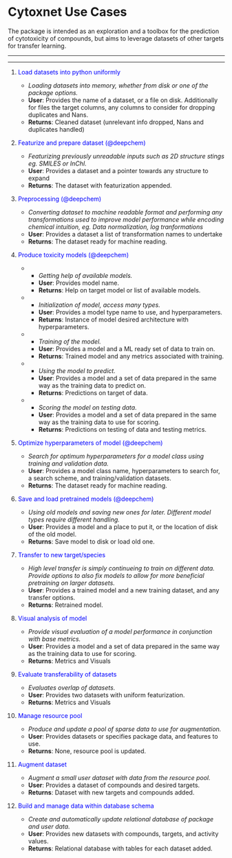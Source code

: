 # Cytoxnet Use Cases
The package is intended as an exploration and a toolbox for the prediction of
cytotoxicity of compounds, but aims to leverage datasets of other targets
for transfer learning.
***
***

1. <span style="color:blue">Load datasets into python uniformly</span>
    - *Loading datasets into memory, whether from disk or one of the package
      options.*
    - __User__: Provides the name of a dataset, or a file on disk. Additionally
      for files the target columns, any columns to consider for dropping
      duplicates and Nans.
    - __Returns__: Cleaned dataset (unrelevant info dropped, Nans and duplicates
      handled)
    
2. <span style="color:blue">Featurize and prepare dataset (@deepchem)</span>
    - *Featurizing previously unreadable inputs such as 2D structure stings eg.
      SMILES or InChI.*
    - __User__: Provides a dataset and a pointer towards any structure to expand
    - __Returns__: The dataset with featurization appended.
    
3. <span style="color:blue">Preprocessing (@deepchem)</span>
    - *Converting dataset to machine readable format and performing any
      transformations used to improve model performance while encoding chemical
      intuition, eg. Data normalization, log tranformations*
    - __User__: Provides a dataset a list of transformation names to undertake
    - __Returns__: The dataset ready for machine reading.
    
4. <span style="color:blue">Produce toxicity models (@deepchem)</span>
    - - *Getting help of available models.*
      - __User__: Provides model name.
      - __Returns__: Help on target model or list of available models.
    - - *Initialization of model, access many types.*
      - __User__: Provides a model type name to use, and hyperparameters.
      - __Returns__: Instance of model desired architecture with hyperparameters.
    - - *Training of the model.*
      - __User__: Provides a model and a ML ready set of data to train on.
      - __Returns__: Trained model and any metrics associated with training.
    - - *Using the model to predict.*
      - __User__: Provides a model and a set of data prepared in the same way
        as the training data to predict on.
      - __Returns__: Predictions on target of data.
    - - *Scoring the model on testing data.*
      - __User__: Provides a model and a set of data prepared in the same way
        as the training data to use for scoring.
      - __Returns__: Predictions on testing of data and testing metrics.
    
5. <span style="color:blue">Optimize hyperparameters of model (@deepchem)</span>
    - *Search for optimum hyperparameters for a model class using training and
      validation data.*
    - __User__: Provides a model class name, hyperparameters to search for, a
      search scheme, and training/validation datasets.
    - __Returns__: The dataset ready for machine reading.
    
6. <span style="color:blue">Save and load pretrained models (@deepchem)</span>
    - *Using old models and saving new ones for later. Different model types
    require different handling.*
    - __User__: Provides a model and a place to put it, or the location of disk of
    the old model.
    - __Returns__: Save model to disk or load old one.
    
7. <span style="color:blue">Transfer to new target/species</span>
    - *High level transfer is simply continueing to train on different data. 
      Provide options to also fix models to allow for more beneficial
      pretraining on larger datasets.*
    - __User__: Provides a trained model and a new training dataset, and any
      transfer options.
    - __Returns__: Retrained model.
    
8. <span style="color:blue">Visual analysis of model</span>
    - *Provide visual evaluation of a model performance in conjunction with base
      metrics.*
    - __User__: Provides a model and a set of data prepared in the same way
      as the training data to use for scoring.
    - __Returns__: Metrics and Visuals
    
9. <span style="color:blue">Evaluate transferability of datasets</span>
    - *Evaluates overlap of datasets.*
    - __User__: Provides two datasets with uniform featurization.
    - __Returns__: Metrics and Visuals

10. <span style="color:blue">Manage resource pool</span>
    - *Produce and update a pool of sparse data to use for augmentation.*
    - __User__: Provides datasets or specifies package data, and features to use.
    - __Returns__: None, resource pool is updated.

11. <span style="color:blue">Augment dataset</span>
    - *Augment a small user dataset with data from the resource pool.*
    - __User__: Provides a dataset of compounds and desired targets.
    - __Returns__: Dataset with new targets and compounds added.

12. <span style="color:blue">Build and manage data within database schema</span>
    - *Create and automatically update relational database of package and user data.*
    - __User__: Provides new datasets with compounds, targets, and activity values.
    - __Returns__: Relational database with tables for each dataset added.
